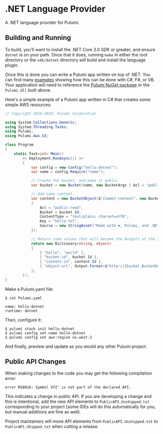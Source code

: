 ﻿# .NET Language Provider

A .NET language provider for Pulumi.


## Building and Running

To build, you'll want to install the .NET Core 3.0 SDK or greater, and ensure
`dotnet` is on your path. Once that it does, running `make` in either the root
directory or the `sdk/dotnet` directory will build and install the language
plugin.

Once this is done you can write a Pulumi app written on top of .NET. You can find
many [examples](https://github.com/pulumi/examples) showing how this can be done with C#, F#, or VB.
Your application will need to reference the [Pulumi NuGet package](https://www.nuget.org/packages/Pulumi/)
or the `Pulumi.dll` built above.

Here's a simple example of a Pulumi app written in C# that creates some simple
AWS resources:

```c#
// Copyright 2016-2019, Pulumi Corporation

using System.Collections.Generic;
using System.Threading.Tasks;
using Pulumi;
using Pulumi.Aws.S3;

class Program
{
    static Task<int> Main()
        => Deployment.RunAsync(() =>
        {
            var config = new Config("hello-dotnet");
            var name = config.Require("name");

            // Create the bucket, and make it public.
            var bucket = new Bucket(name, new BucketArgs { Acl = "public-read" });

            // Add some content.
            var content = new BucketObject($"{name}-content", new BucketObjectArgs
            {
                Acl = "public-read",
                Bucket = bucket.Id,
                ContentType = "text/plain; charset=utf8",
                Key = "hello.txt",
                Source = new StringAsset("Made with ❤, Pulumi, and .NET"),
            });

            // Return some values that will become the Outputs of the stack.
            return new Dictionary<string, object>
            {
                { "hello", "world" },
                { "bucket-id", bucket.Id },
                { "content-id", content.Id },
                { "object-url", Output.Format($"http://{bucket.BucketDomainName}/{content.Key}") },
            };
        });
}
```

Make a Pulumi.yaml file:

```
$ cat Pulumi.yaml

name: hello-dotnet
runtime: dotnet
```

Then, configure it:

```
$ pulumi stack init hello-dotnet
$ pulumi config set name hello-dotnet
$ pulumi config set aws:region us-west-2
```

And finally, preview and update as you would any other Pulumi project.


## Public API Changes

When making changes to the code you may get the following compilation
error:

```
error RS0016: Symbol XYZ' is not part of the declared API.
```

This indicates a change in public API. If you are developing a change
and this is intentional, add the new API elements to
`PublicAPI.Unshipped.txt` corresponding to your project (some IDEs
will do this automatically for you, but manual additions are fine as
well).

Project maintainers will move API elements from
`PublicAPI.Unshipped.txt` to `PublicAPI.Shipped.txt` when cutting a
release.

